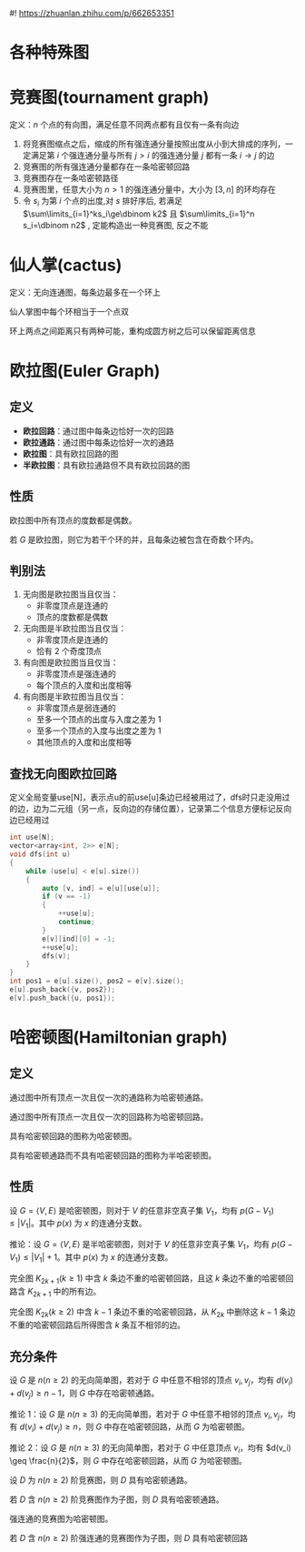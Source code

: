 #! https://zhuanlan.zhihu.com/p/662653351
# 各种特殊图
# 竞赛图(tournament graph)
定义：$n$ 个点的有向图，满足任意不同两点都有且仅有一条有向边

1. 将竞赛图缩点之后，缩成的所有强连通分量按照出度从小到大排成的序列，一定满足第 $i$ 个强连通分量与所有 $j>i$ 的强连通分量 $j$ 都有一条 $i\rightarrow j$ 的边
2. 竞赛图的所有强连通分量都存在一条哈密顿回路
3. 竞赛图存在一条哈密顿路径
4. 竞赛图里，任意大小为 $n>1$ 的强连通分量中，大小为 $[3,n]$ 的环均存在
5. 令 $s_i$ 为第 $i$ 个点的出度,对 $s$ 排好序后, 若满足 $\sum\limits_{i=1}^ks_i\ge\dbinom k2$ 且 $\sum\limits_{i=1}^n s_i=\dbinom n2$ , 定能构造出一种竞赛图, 反之不能
# 仙人掌(cactus)
定义：无向连通图，每条边最多在一个环上

仙人掌图中每个环相当于一个点双

环上两点之间距离只有两种可能，重构成圆方树之后可以保留距离信息
# 欧拉图(Euler Graph)
## 定义
-   **欧拉回路**：通过图中每条边恰好一次的回路
-   **欧拉通路**：通过图中每条边恰好一次的通路
-   **欧拉图**：具有欧拉回路的图
-   **半欧拉图**：具有欧拉通路但不具有欧拉回路的图
## 性质
欧拉图中所有顶点的度数都是偶数。

若 $G$ 是欧拉图，则它为若干个环的并，且每条边被包含在奇数个环内。
## 判别法
1.  无向图是欧拉图当且仅当：
    -   非零度顶点是连通的
    -   顶点的度数都是偶数
2.  无向图是半欧拉图当且仅当：
    -   非零度顶点是连通的
    -   恰有 2 个奇度顶点
3.  有向图是欧拉图当且仅当：
    -   非零度顶点是强连通的
    -   每个顶点的入度和出度相等
4.  有向图是半欧拉图当且仅当：
    -   非零度顶点是弱连通的
    -   至多一个顶点的出度与入度之差为 1
    -   至多一个顶点的入度与出度之差为 1
    -   其他顶点的入度和出度相等
## 查找无向图欧拉回路
定义全局变量use[N]，表示点u的前use[u]条边已经被用过了，dfs时只走没用过的边，边为二元组（另一点，反向边的存储位置），记录第二个信息方便标记反向边已经用过
```cpp
int use[N];
vector<array<int, 2>> e[N];
void dfs(int u)
{
    while (use[u] < e[u].size())
    {
        auto [v, ind] = e[u][use[u]];
        if (v == -1)
        {
            ++use[u];
            continue;
        }
        e[v][ind][0] = -1;
        ++use[u];
        dfs(v);
    }
}
int pos1 = e[u].size(), pos2 = e[v].size();
e[u].push_back({v, pos2});
e[v].push_back({u, pos1});
```
# 哈密顿图(Hamiltonian graph)
## 定义

通过图中所有顶点一次且仅一次的通路称为哈密顿通路。

通过图中所有顶点一次且仅一次的回路称为哈密顿回路。

具有哈密顿回路的图称为哈密顿图。

具有哈密顿通路而不具有哈密顿回路的图称为半哈密顿图。

## 性质

设 $G=\langle V, E\rangle$ 是哈密顿图，则对于 $V$ 的任意非空真子集 $V_1$，均有 $p(G-V_1) \leq |V_1|$。其中 $p(x)$ 为 $x$ 的连通分支数。

推论：设 $G=\langle V, E\rangle$ 是半哈密顿图，则对于 $V$ 的任意非空真子集 $V_1$，均有 $p(G-V_1) \leq |V_1|+1$。其中 $p(x)$ 为 $x$ 的连通分支数。

完全图 $K_{2k+1} (k \geq 1)$ 中含 $k$ 条边不重的哈密顿回路，且这 $k$ 条边不重的哈密顿回路含 $K_{2k+1}$ 中的所有边。

完全图 $K_{2k} (k \geq 2)$ 中含 $k-1$ 条边不重的哈密顿回路，从 $K_{2k}$ 中删除这 $k-1$ 条边不重的哈密顿回路后所得图含 $k$ 条互不相邻的边。

## 充分条件

设 $G$ 是 $n(n \geq 2)$ 的无向简单图，若对于 $G$ 中任意不相邻的顶点 $v_i, v_j$，均有 $d(v_i)+ d(v_j) \geq n - 1$，则 $G$ 中存在哈密顿通路。

推论 1：设 $G$ 是 $n(n \geq 3)$ 的无向简单图，若对于 $G$ 中任意不相邻的顶点 $v_i, v_j$，均有 $d(v_i)+ d(v_j) \geq n$，则 $G$ 中存在哈密顿回路，从而 $G$ 为哈密顿图。

推论 2：设 $G$ 是 $n(n \geq 3)$ 的无向简单图，若对于 $G$ 中任意顶点 $v_i$，均有 $d(v_i) \geq \frac{n}{2}$，则 $G$ 中存在哈密顿回路，从而 $G$ 为哈密顿图。

设 $D$ 为 $n(n \geq 2)$ 阶竞赛图，则 $D$ 具有哈密顿通路。

若 $D$ 含 $n(n \geq 2)$ 阶竞赛图作为子图，则 $D$ 具有哈密顿通路。

强连通的竞赛图为哈密顿图。

若 $D$ 含 $n(n \geq 2)$ 阶强连通的竞赛图作为子图，则 $D$ 具有哈密顿回路
